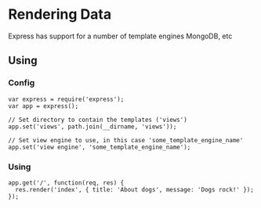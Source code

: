 # Rendering Data
Express has support for a number of template engines MongoDB, etc

## Using
### Config
````
var express = require('express');
var app = express();

// Set directory to contain the templates ('views')
app.set('views', path.join(__dirname, 'views'));

// Set view engine to use, in this case 'some_template_engine_name'
app.set('view engine', 'some_template_engine_name');
````
### Using
````
app.get('/', function(req, res) {
  res.render('index', { title: 'About dogs', message: 'Dogs rock!' });
});
````
